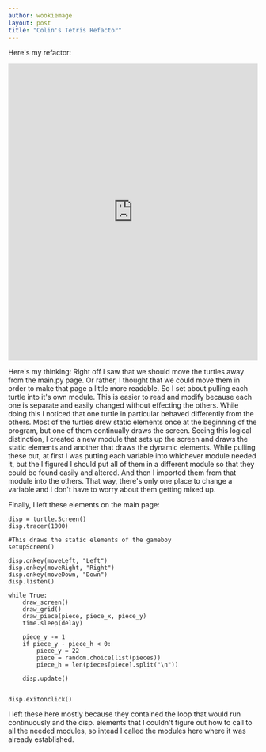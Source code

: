 ```yaml
---
author: wookiemage
layout: post
title: "Colin's Tetris Refactor"
---
```

Here's my refactor:
<iframe src="https://trinket.io/embed/python/e956c64129" width="100%" height="600" frameborder="0" marginwidth="0" marginheight="0" allowfullscreen></iframe>

Here's my thinking:
Right off I saw that we should move the turtles away from the main.py page. Or rather, I thought that we could move them in order to make that page a little more readable.
So I set about pulling each turtle into it's own module. This is easier to read and modify because each one is separate and easily changed without effecting the others. While doing this I noticed that one turtle in particular behaved differently from the others. Most of the turtles drew static elements once at the beginning of the program, but one of them continually draws the screen.
Seeing this logical distinction, I created a new module that sets up the screen and draws the static elements and another that draws the dynamic elements.
While pulling these out, at first I was putting each variable into whichever module needed it, but the I figured I should put all of them in a different module so that they could be found easily and altered. And then I imported them from that module into the others. That way, there's only one place to change a variable and I don't have to worry about them getting mixed up.
  
Finally, I left these elements on the main page:

```
disp = turtle.Screen()
disp.tracer(1000)

#This draws the static elements of the gameboy
setupScreen()

disp.onkey(moveLeft, "Left")
disp.onkey(moveRight, "Right")
disp.onkey(moveDown, "Down")
disp.listen()

while True:
    draw_screen()
    draw_grid()
    draw_piece(piece, piece_x, piece_y)
    time.sleep(delay)

    piece_y -= 1
    if piece_y - piece_h < 0:
        piece_y = 22
        piece = random.choice(list(pieces))
        piece_h = len(pieces[piece].split("\n"))
        
    disp.update()

    
disp.exitonclick()
```

I left these here mostly because they contained the loop that would run continuously and the disp. elements that I couldn't figure out how to call to all the needed modules, so intead I called the modules here where it was already established.
